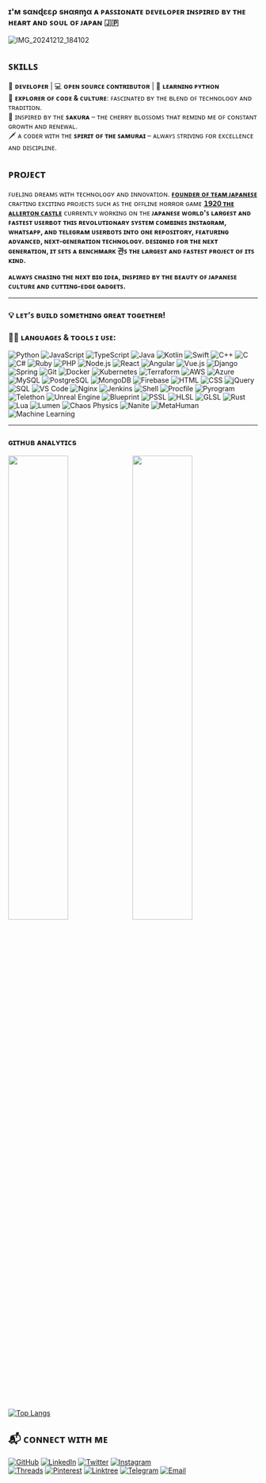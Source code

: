 ### ɪ'ᴍ sαɴɖεερ sʜαяɱα ᴀ ᴘᴀꜱꜱɪᴏɴᴀᴛᴇ ᴅᴇᴠᴇʟᴏᴘᴇʀ ɪɴꜱᴘɪʀᴇᴅ ʙʏ ᴛʜᴇ ʜᴇᴀʀᴛ ᴀɴᴅ ꜱᴏᴜʟ ᴏꜰ ᴊᴀᴘᴀɴ 🇯🇵
![IMG_20241212_184102](https://github.com/user-attachments/assets/03d26ff7-9c37-4260-97b2-d723dbd4c4ae)

## ꜱᴋɪʟʟꜱ ##

🚀 **ᴅᴇᴠᴇʟᴏᴘᴇʀ** | 💻 **ᴏᴘᴇɴ ꜱᴏᴜʀᴄᴇ ᴄᴏɴᴛʀɪʙᴜᴛᴏʀ** | 🌱 **ʟᴇᴀʀɴɪɴɢ ᴘʏᴛʜᴏɴ**  
🧳 **ᴇxᴘʟᴏʀᴇʀ ᴏꜰ ᴄᴏᴅᴇ & ᴄᴜʟᴛᴜʀᴇ**: ꜰᴀꜱᴄɪɴᴀᴛᴇᴅ ʙʏ ᴛʜᴇ ʙʟᴇɴᴅ ᴏꜰ ᴛᴇᴄʜɴᴏʟᴏɢʏ ᴀɴᴅ ᴛʀᴀᴅɪᴛɪᴏɴ.  
🌸 ɪɴꜱᴘɪʀᴇᴅ ʙʏ ᴛʜᴇ **ꜱᴀᴋᴜʀᴀ** – ᴛʜᴇ ᴄʜᴇʀʀʏ ʙʟᴏꜱꜱᴏᴍꜱ ᴛʜᴀᴛ ʀᴇᴍɪɴᴅ ᴍᴇ ᴏꜰ ᴄᴏɴꜱᴛᴀɴᴛ ɢʀᴏᴡᴛʜ ᴀɴᴅ ʀᴇɴᴇᴡᴀʟ.  
🗡️ ᴀ ᴄᴏᴅᴇʀ ᴡɪᴛʜ ᴛʜᴇ **ꜱᴘɪʀɪᴛ ᴏꜰ ᴛʜᴇ ꜱᴀᴍᴜʀᴀɪ** – ᴀʟᴡᴀʏꜱ ꜱᴛʀɪᴠɪɴɢ ꜰᴏʀ ᴇxᴄᴇʟʟᴇɴᴄᴇ ᴀɴᴅ ᴅɪꜱᴄɪᴘʟɪɴᴇ.  

## ᴘʀᴏᴊᴇᴄᴛ ##

ꜰᴜᴇʟɪɴɢ ᴅʀᴇᴀᴍꜱ ᴡɪᴛʜ ᴛᴇᴄʜɴᴏʟᴏɢʏ ᴀɴᴅ ɪɴɴᴏᴠᴀᴛɪᴏɴ.
[**ꜰᴏᴜɴᴅᴇʀ ᴏꜰ ᴛᴇᴀᴍ ᴊᴀᴘᴀɴᴇꜱᴇ**](https://github.com/TeamJapanese) ᴄʀᴀꜰᴛɪɴɢ ᴇxᴄɪᴛɪɴɢ ᴘʀᴏᴊᴇᴄᴛꜱ ꜱᴜᴄʜ ᴀꜱ ᴛʜᴇ ᴏꜰꜰʟɪɴᴇ ʜᴏʀʀᴏʀ ɢᴀᴍᴇ [**𝟣𝟫𝟤𝟢 ᴛʜᴇ ᴀʟʟᴇʀᴛᴏɴ ᴄᴀꜱᴛʟᴇ**](https://github.com/TeamJapanese/1920-The-Allerton-Castle)
ᴄᴜʀʀᴇɴᴛʟʏ ᴡᴏʀᴋɪɴɢ ᴏɴ ᴛʜᴇ **ᴊᴀᴘᴀɴᴇꜱᴇ ᴡᴏʀʟᴅ'ꜱ ʟᴀʀɢᴇꜱᴛ ᴀɴᴅ ꜰᴀꜱᴛᴇꜱᴛ ᴜꜱᴇʀʙᴏᴛ**
**ᴛʜɪꜱ ʀᴇᴠᴏʟᴜᴛɪᴏɴᴀʀʏ ꜱʏꜱᴛᴇᴍ ᴄᴏᴍʙɪɴᴇꜱ ɪɴꜱᴛᴀɢʀᴀᴍ, ᴡʜᴀᴛꜱᴀᴘᴘ, ᴀɴᴅ ᴛᴇʟᴇɢʀᴀᴍ ᴜꜱᴇʀʙᴏᴛꜱ ɪɴᴛᴏ ᴏɴᴇ ʀᴇᴘᴏꜱɪᴛᴏʀʏ, ꜰᴇᴀᴛᴜʀɪɴɢ ᴀᴅᴠᴀɴᴄᴇᴅ, ɴᴇxᴛ-ɢᴇɴᴇʀᴀᴛɪᴏɴ ᴛᴇᴄʜɴᴏʟᴏɢʏ. ᴅᴇꜱɪɢɴᴇᴅ ꜰᴏʀ ᴛʜᴇ ɴᴇxᴛ ɢᴇɴᴇʀᴀᴛɪᴏɴ, ɪᴛ ꜱᴇᴛꜱ ᴀ ʙᴇɴᴄʜᴍᴀʀᴋ 관ꜱ ᴛʜᴇ ʟᴀʀɢᴇꜱᴛ ᴀɴᴅ ꜰᴀꜱᴛᴇꜱᴛ ᴘʀᴏᴊᴇᴄᴛ ᴏꜰ ɪᴛꜱ ᴋɪɴᴅ.**

**ᴀʟᴡᴀʏꜱ ᴄʜᴀꜱɪɴɢ ᴛʜᴇ ɴᴇxᴛ ʙɪɢ ɪᴅᴇᴀ, ɪɴꜱᴘɪʀᴇᴅ ʙʏ ᴛʜᴇ ʙᴇᴀᴜᴛʏ ᴏꜰ ᴊᴀᴘᴀɴᴇꜱᴇ ᴄᴜʟᴛᴜʀᴇ ᴀɴᴅ ᴄᴜᴛᴛɪɴɢ-ᴇᴅɢᴇ ɢᴀᴅɢᴇᴛꜱ.**

---

### 💡 **ʟᴇᴛ’ꜱ ʙᴜɪʟᴅ ꜱᴏᴍᴇᴛʜɪɴɢ ɢʀᴇᴀᴛ ᴛᴏɢᴇᴛʜᴇʀ!**

### 🧑‍💻 **ʟᴀɴɢᴜᴀɢᴇꜱ & ᴛᴏᴏʟꜱ ɪ ᴜꜱᴇ:**
![Python](https://img.shields.io/badge/Python-3776AB?style=for-the-badge&logo=python&logoColor=white)  ![JavaScript](https://img.shields.io/badge/JavaScript-F7DF1E?style=for-the-badge&logo=javascript&logoColor=black)  ![TypeScript](https://img.shields.io/badge/TypeScript-3178C6?style=for-the-badge&logo=typescript&logoColor=white)  ![Java](https://img.shields.io/badge/Java-007396?style=for-the-badge&logo=java&logoColor=white)  ![Kotlin](https://img.shields.io/badge/Kotlin-0095D5?style=for-the-badge&logo=kotlin&logoColor=white)  ![Swift](https://img.shields.io/badge/Swift-FA7343?style=for-the-badge&logo=swift&logoColor=white)  ![C++](https://img.shields.io/badge/C++-00599C?style=for-the-badge&logo=c%2B%2B&logoColor=white)  ![C](https://img.shields.io/badge/C-00599C?style=for-the-badge&logo=c&logoColor=white)  ![C#](https://img.shields.io/badge/C%23-239120?style=for-the-badge&logo=c-sharp&logoColor=white)  ![Ruby](https://img.shields.io/badge/Ruby-CC0000?style=for-the-badge&logo=ruby&logoColor=white)  ![PHP](https://img.shields.io/badge/PHP-777BB4?style=for-the-badge&logo=php&logoColor=white)  ![Node.js](https://img.shields.io/badge/Node.js-339933?style=for-the-badge&logo=node.js&logoColor=white)  ![React](https://img.shields.io/badge/React-61DAFB?style=for-the-badge&logo=react&logoColor=black)  ![Angular](https://img.shields.io/badge/Angular-DD0031?style=for-the-badge&logo=angular&logoColor=white)  ![Vue.js](https://img.shields.io/badge/Vue.js-35495E?style=for-the-badge&logo=vue.js&logoColor=4FC08D)  ![Django](https://img.shields.io/badge/Django-092D1F?style=for-the-badge&logo=django&logoColor=white)  ![Spring](https://img.shields.io/badge/Spring-6DB33F?style=for-the-badge&logo=spring&logoColor=white)  ![Git](https://img.shields.io/badge/Git-F05032?style=for-the-badge&logo=git&logoColor=white)  ![Docker](https://img.shields.io/badge/Docker-2496ED?style=for-the-badge&logo=docker&logoColor=white)  ![Kubernetes](https://img.shields.io/badge/Kubernetes-326CE5?style=for-the-badge&logo=kubernetes&logoColor=white)  ![Terraform](https://img.shields.io/badge/Terraform-7B42BC?style=for-the-badge&logo=terraform&logoColor=white)  ![AWS](https://img.shields.io/badge/AWS-232F3E?style=for-the-badge&logo=amazonaws&logoColor=white)  ![Azure](https://img.shields.io/badge/Microsoft_Azure-0089D6?style=for-the-badge&logo=microsoft-azure&logoColor=white)  ![MySQL](https://img.shields.io/badge/MySQL-00758F?style=for-the-badge&logo=mysql&logoColor=white)  ![PostgreSQL](https://img.shields.io/badge/PostgreSQL-4169E1?style=for-the-badge&logo=postgresql&logoColor=white)  ![MongoDB](https://img.shields.io/badge/MongoDB-47A248?style=for-the-badge&logo=mongodb&logoColor=white)  ![Firebase](https://img.shields.io/badge/Firebase-FFCA28?style=for-the-badge&logo=firebase&logoColor=black)  ![HTML](https://img.shields.io/badge/HTML5-E34F26?style=for-the-badge&logo=html5&logoColor=white)  ![CSS](https://img.shields.io/badge/CSS-1572B6?style=for-the-badge&logo=css3&logoColor=white)  ![jQuery](https://img.shields.io/badge/jQuery-0769AD?style=for-the-badge&logo=jquery&logoColor=white)  ![SQL](https://img.shields.io/badge/SQL-4479A1?style=for-the-badge&logo=postgresql&logoColor=white)  ![VS Code](https://img.shields.io/badge/VS%20Code-007ACC?style=for-the-badge&logo=visual-studio-code&logoColor=white)  ![Nginx](https://img.shields.io/badge/Nginx-009639?style=for-the-badge&logo=nginx&logoColor=white)  ![Jenkins](https://img.shields.io/badge/Jenkins-D24939?style=for-the-badge&logo=jenkins&logoColor=white)  ![Shell](https://img.shields.io/badge/Shell_Script-121011?style=for-the-badge&logo=gnu-bash&logoColor=white)  ![Procfile](https://img.shields.io/badge/Procfile-3C3C3C?style=for-the-badge&logo=heroku&logoColor=white)  ![Pyrogram](https://img.shields.io/badge/Pyrogram-2CA5E0?style=for-the-badge&logo=telegram&logoColor=white)  ![Telethon](https://img.shields.io/badge/Telethon-0088CC?style=for-the-badge&logo=telegram&logoColor=white)  ![Unreal Engine](https://img.shields.io/badge/Unreal_Engine-000000?style=for-the-badge&logo=unrealengine&logoColor=white)  ![Blueprint](https://img.shields.io/badge/Blueprint-1E90FF?style=for-the-badge&logo=blueprint&logoColor=white)  ![PSSL](https://img.shields.io/badge/PSSL-003791?style=for-the-badge&logo=playstation&logoColor=white)  ![HLSL](https://img.shields.io/badge/HLSL-0066B8?style=for-the-badge&logo=opengl&logoColor=white)  ![GLSL](https://img.shields.io/badge/GLSL-5586A4?style=for-the-badge&logo=opengl&logoColor=white)  ![Rust](https://img.shields.io/badge/Rust-000000?style=for-the-badge&logo=rust&logoColor=white)  ![Lua](https://img.shields.io/badge/Lua-2C2D72?style=for-the-badge&logo=lua&logoColor=white)  ![Lumen](https://img.shields.io/badge/Lumen-E74430?style=for-the-badge&logo=laravel&logoColor=white)  ![Chaos Physics](https://img.shields.io/badge/Chaos_Physics-000000?style=for-the-badge&logo=unrealengine&logoColor=white)  ![Nanite](https://img.shields.io/badge/Nanite-2E3A59?style=for-the-badge&logo=unrealengine&logoColor=white)  ![MetaHuman](https://img.shields.io/badge/MetaHuman-222222?style=for-the-badge&logo=epicgames&logoColor=white)  ![Machine Learning](https://img.shields.io/badge/Machine_Learning-FF6F00?style=for-the-badge&logo=tensorflow&logoColor=white)

---


### ɢɪᴛʜᴜʙ ᴀɴᴀʟʏᴛɪᴄs 

[<img src="https://github-readme-stats.vercel.app/api?username=itzsandeepshrma&count_private=true&show_icons=true&theme=chartreuse-dark&custom_title=What%27s+the+craic?&include_all_commits=true&hide_border=true&bg_color=000000" width="49%">](https://github.com/itzsandeepshrma)  [<img src="https://github-readme-streak-stats.herokuapp.com/?user=itzsandeepshrma&theme=chartreuse-dark&hide_border=True&bg_color=000000" width="49%">](https://github.com/itzsandeepshrma)

[![Top Langs](https://github-readme-stats.vercel.app/api/top-langs/?username=itzsandeepshrma&layout=compact&theme=chartreuse-dark)](https://github.com/itzsandeepshrma)

## 📬 ᴄᴏɴɴᴇᴄᴛ ᴡɪᴛʜ ᴍᴇ 

[![GitHub](https://img.shields.io/badge/GitHub-181717?style=for-the-badge&logo=github&logoColor=white)](https://github.com/itzsandeepshrma)
[![LinkedIn](https://img.shields.io/badge/LinkedIn-0A66C2?style=for-the-badge&logo=linkedin&logoColor=white)](https://www.linkedin.com/in/itzsandeepshrma)
[![Twitter](https://img.shields.io/badge/Twitter-1DA1F2?style=for-the-badge&logo=twitter&logoColor=white)](https://x.com/itz_sandeep_sh)
[![Instagram](https://img.shields.io/badge/Instagram-E4405F?style=for-the-badge&logo=instagram&logoColor=white)](https://www.instagram.com/itz_sandeep_shrma)  
[![Threads](https://img.shields.io/badge/Threads-000000?style=for-the-badge&logo=threads&logoColor=white)](https://www.threads.net/@itz_sandeep_shrma)
[![Pinterest](https://img.shields.io/badge/Pinterest-BD081C?style=for-the-badge&logo=pinterest&logoColor=white)](https://www.pinterest.com/itz_sandeep_shrma)
[![Linktree](https://img.shields.io/badge/Linktree-39E09B?style=for-the-badge&logo=linktree&logoColor=white)](https://linktr.ee/itz_sandeep_shrma)
[![Telegram](https://img.shields.io/badge/Telegram-26A5E4?style=for-the-badge&logo=telegram&logoColor=white)](https://t.me/itz_sandeep_shrma)
[![Email](https://img.shields.io/badge/Email-black?style=for-the-badge&logo=gmail&logoColor=white)](mailto:sandeepshrmadev@gmail.com)
